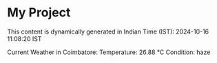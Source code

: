 # My Project

This content is dynamically generated in Indian Time (IST): 2024-10-16 11:08:20 IST


Current Weather in Coimbatore:
Temperature: 26.88 °C
Condition: haze
